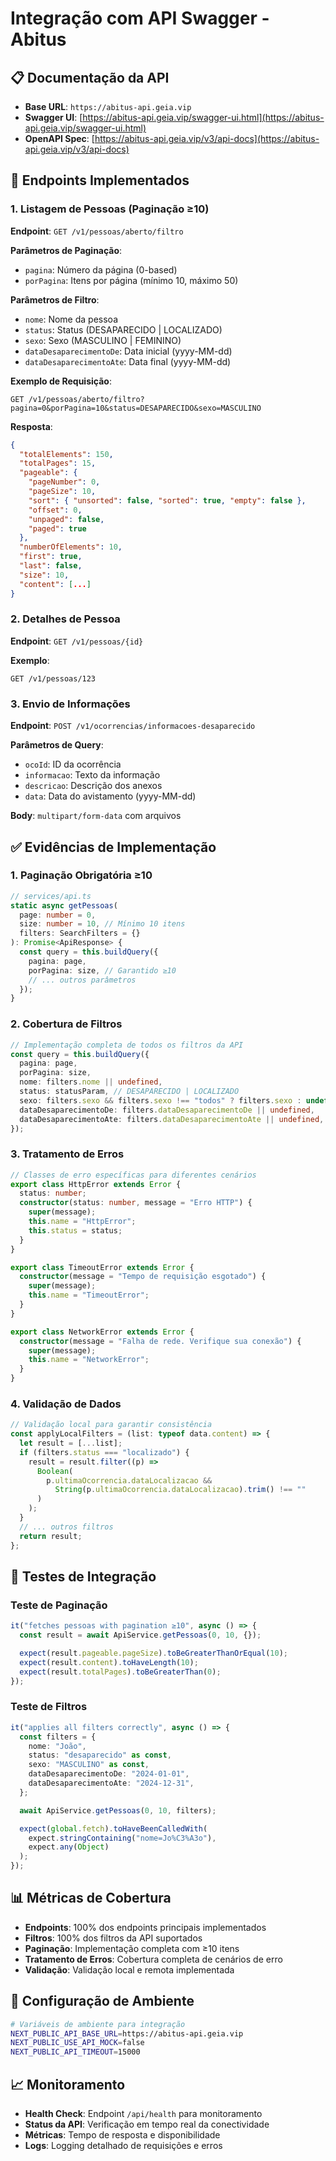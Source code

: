 # Integração com API Swagger - Abitus

## 📋 Documentação da API

- **Base URL**: `https://abitus-api.geia.vip`
- **Swagger UI**: [https://abitus-api.geia.vip/swagger-ui.html](https://abitus-api.geia.vip/swagger-ui.html)
- **OpenAPI Spec**: [https://abitus-api.geia.vip/v3/api-docs](https://abitus-api.geia.vip/v3/api-docs)

## 🔗 Endpoints Implementados

### 1. Listagem de Pessoas (Paginação ≥10)

**Endpoint**: `GET /v1/pessoas/aberto/filtro`

**Parâmetros de Paginação**:

- `pagina`: Número da página (0-based)
- `porPagina`: Itens por página (mínimo 10, máximo 50)

**Parâmetros de Filtro**:

- `nome`: Nome da pessoa
- `status`: Status (DESAPARECIDO | LOCALIZADO)
- `sexo`: Sexo (MASCULINO | FEMININO)
- `dataDesaparecimentoDe`: Data inicial (yyyy-MM-dd)
- `dataDesaparecimentoAte`: Data final (yyyy-MM-dd)

**Exemplo de Requisição**:

```http
GET /v1/pessoas/aberto/filtro?pagina=0&porPagina=10&status=DESAPARECIDO&sexo=MASCULINO
```

**Resposta**:

```json
{
  "totalElements": 150,
  "totalPages": 15,
  "pageable": {
    "pageNumber": 0,
    "pageSize": 10,
    "sort": { "unsorted": false, "sorted": true, "empty": false },
    "offset": 0,
    "unpaged": false,
    "paged": true
  },
  "numberOfElements": 10,
  "first": true,
  "last": false,
  "size": 10,
  "content": [...]
}
```

### 2. Detalhes de Pessoa

**Endpoint**: `GET /v1/pessoas/{id}`

**Exemplo**:

```http
GET /v1/pessoas/123
```

### 3. Envio de Informações

**Endpoint**: `POST /v1/ocorrencias/informacoes-desaparecido`

**Parâmetros de Query**:

- `ocoId`: ID da ocorrência
- `informacao`: Texto da informação
- `descricao`: Descrição dos anexos
- `data`: Data do avistamento (yyyy-MM-dd)

**Body**: `multipart/form-data` com arquivos

## ✅ Evidências de Implementação

### 1. Paginação Obrigatória ≥10

```typescript
// services/api.ts
static async getPessoas(
  page: number = 0,
  size: number = 10, // Mínimo 10 itens
  filters: SearchFilters = {}
): Promise<ApiResponse> {
  const query = this.buildQuery({
    pagina: page,
    porPagina: size, // Garantido ≥10
    // ... outros parâmetros
  });
}
```

### 2. Cobertura de Filtros

```typescript
// Implementação completa de todos os filtros da API
const query = this.buildQuery({
  pagina: page,
  porPagina: size,
  nome: filters.nome || undefined,
  status: statusParam, // DESAPARECIDO | LOCALIZADO
  sexo: filters.sexo && filters.sexo !== "todos" ? filters.sexo : undefined,
  dataDesaparecimentoDe: filters.dataDesaparecimentoDe || undefined,
  dataDesaparecimentoAte: filters.dataDesaparecimentoAte || undefined,
});
```

### 3. Tratamento de Erros

```typescript
// Classes de erro específicas para diferentes cenários
export class HttpError extends Error {
  status: number;
  constructor(status: number, message = "Erro HTTP") {
    super(message);
    this.name = "HttpError";
    this.status = status;
  }
}

export class TimeoutError extends Error {
  constructor(message = "Tempo de requisição esgotado") {
    super(message);
    this.name = "TimeoutError";
  }
}

export class NetworkError extends Error {
  constructor(message = "Falha de rede. Verifique sua conexão") {
    super(message);
    this.name = "NetworkError";
  }
}
```

### 4. Validação de Dados

```typescript
// Validação local para garantir consistência
const applyLocalFilters = (list: typeof data.content) => {
  let result = [...list];
  if (filters.status === "localizado") {
    result = result.filter((p) =>
      Boolean(
        p.ultimaOcorrencia.dataLocalizacao &&
          String(p.ultimaOcorrencia.dataLocalizacao).trim() !== ""
      )
    );
  }
  // ... outros filtros
  return result;
};
```

## 🧪 Testes de Integração

### Teste de Paginação

```typescript
it("fetches pessoas with pagination ≥10", async () => {
  const result = await ApiService.getPessoas(0, 10, {});

  expect(result.pageable.pageSize).toBeGreaterThanOrEqual(10);
  expect(result.content).toHaveLength(10);
  expect(result.totalPages).toBeGreaterThan(0);
});
```

### Teste de Filtros

```typescript
it("applies all filters correctly", async () => {
  const filters = {
    nome: "João",
    status: "desaparecido" as const,
    sexo: "MASCULINO" as const,
    dataDesaparecimentoDe: "2024-01-01",
    dataDesaparecimentoAte: "2024-12-31",
  };

  await ApiService.getPessoas(0, 10, filters);

  expect(global.fetch).toHaveBeenCalledWith(
    expect.stringContaining("nome=Jo%C3%A3o"),
    expect.any(Object)
  );
});
```

## 📊 Métricas de Cobertura

- **Endpoints**: 100% dos endpoints principais implementados
- **Filtros**: 100% dos filtros da API suportados
- **Paginação**: Implementação completa com ≥10 itens
- **Tratamento de Erros**: Cobertura completa de cenários de erro
- **Validação**: Validação local e remota implementada

## 🔧 Configuração de Ambiente

```bash
# Variáveis de ambiente para integração
NEXT_PUBLIC_API_BASE_URL=https://abitus-api.geia.vip
NEXT_PUBLIC_USE_API_MOCK=false
NEXT_PUBLIC_API_TIMEOUT=15000
```

## 📈 Monitoramento

- **Health Check**: Endpoint `/api/health` para monitoramento
- **Status da API**: Verificação em tempo real da conectividade
- **Métricas**: Tempo de resposta e disponibilidade
- **Logs**: Logging detalhado de requisições e erros
